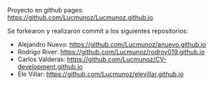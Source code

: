 Proyecto en github pages: https://github.com/Lucmunoz/Lucmunoz.github.io

Se forkearon y realizaron commit a los siguientes repositorios:

- Alejandro Nuevo: https://github.com/Lucmunoz/anuevo.github.io
- Rodrigo River: https://github.com/Lucmunoz/rodroy019.github.io
- Carlos Valderas: https://github.com/Lucmunoz/CV-development.github.io
- Ele Villar: https://github.com/Lucmunoz/elevillar.github.io


